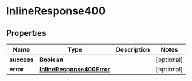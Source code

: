 # InlineResponse400

## Properties
Name | Type | Description | Notes
------------ | ------------- | ------------- | -------------
**success** | **Boolean** |  |  [optional]
**error** | [**InlineResponse400Error**](InlineResponse400Error.md) |  |  [optional]

